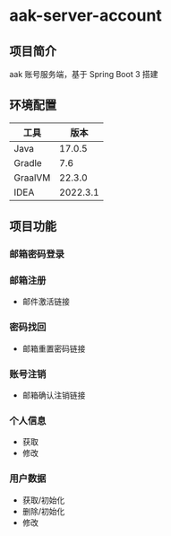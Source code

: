 # aak-server-account

## 项目简介

aak 账号服务端，基于 Spring Boot 3 搭建

## 环境配置

| 工具      | 版本       |
|---------|----------|
| Java    | 17.0.5   |
| Gradle  | 7.6      |
| GraalVM | 22.3.0   |
| IDEA    | 2022.3.1 |

## 项目功能

### 邮箱密码登录

### 邮箱注册

- 邮件激活链接

### 密码找回

- 邮箱重置密码链接

### 账号注销

- 邮箱确认注销链接

### 个人信息

- 获取
- 修改

### 用户数据

- 获取/初始化
- 删除/初始化
- 修改
